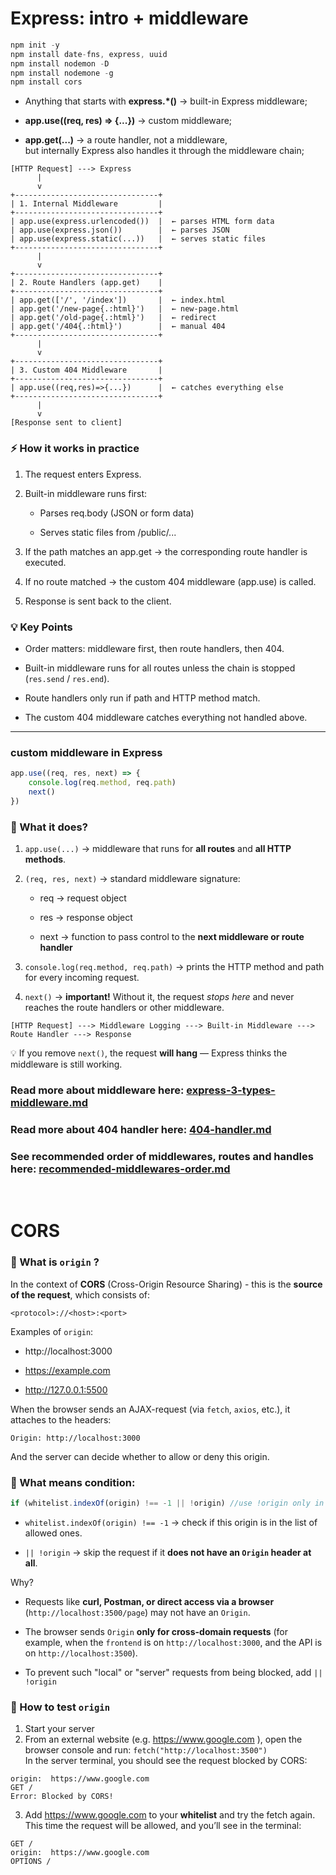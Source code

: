 # Express: intro + middleware

```js
npm init -y
npm install date-fns, express, uuid
npm install nodemon -D
npm install nodemone -g
npm install cors
```

- Anything that starts with **express.\*()** -> built-in Express middleware;

- **app.use((req, res) => {...})** -> custom middleware;

- **app.get(...)** -> a route handler, not a middleware,  
  but internally Express also handles it through the middleware chain;

```
[HTTP Request] ---> Express
      |
      v
+--------------------------------+
| 1. Internal Middleware         |
+--------------------------------+
| app.use(express.urlencoded())  |  ← parses HTML form data
| app.use(express.json())        |  ← parses JSON
| app.use(express.static(...))   |  ← serves static files
+--------------------------------+
      |
      v
+--------------------------------+
| 2. Route Handlers (app.get)    |
+--------------------------------+
| app.get(['/', '/index'])       |  ← index.html
| app.get('/new-page{.:html}')   |  ← new-page.html
| app.get('/old-page{.:html}')   |  ← redirect
| app.get('/404{.:html}')        |  ← manual 404
+--------------------------------+
      |
      v
+--------------------------------+
| 3. Custom 404 Middleware       |
+--------------------------------+
| app.use((req,res)=>{...})      |  ← catches everything else
+--------------------------------+
      |
      v
[Response sent to client]
```

### ⚡ How it works in practice

1. The request enters Express.

2. Built-in middleware runs first:

   - Parses req.body (JSON or form data)

   - Serves static files from /public/...

3. If the path matches an app.get → the corresponding route handler is executed.

4. If no route matched → the custom 404 middleware (app.use) is called.

5. Response is sent back to the client.

### 💡 Key Points

- Order matters: middleware first, then route handlers, then 404.

- Built-in middleware runs for all routes unless the chain is stopped (`res.send` / `res.end`).

- Route handlers only run if path and HTTP method match.

- The custom 404 middleware catches everything not handled above.

---

### **custom middleware in Express**

```js
app.use((req, res, next) => {
	console.log(req.method, req.path)
	next()
})
```

### 🔹 What it does?

1. `app.use(...)` → middleware that runs for **all routes** and **all HTTP methods**.

2. `(req, res, next)` → standard middleware signature:

   - req → request object

   - res → response object

   - next → function to pass control to the **next middleware or route handler**

3. `console.log(req.method, req.path)` → prints the HTTP method and path for every incoming request.

4. `next()` → **important!** Without it, the request _stops here_ and never reaches the route handlers or other middleware.

```
[HTTP Request] ---> Middleware Logging ---> Built-in Middleware ---> Route Handler ---> Response
```

💡 If you remove `next()`, the request **will hang** — Express thinks the middleware is still working.

### **Read more about middleware here: [express-3-types-middleware.md](express-3-types-middleware.md)**

### **Read more about 404 handler here: [404-handler.md](404-handler.md)**

### **See recommended order of middlewares, routes and handles here: [recommended-middlewares-order.md](recommended-middlewares-order.md)**

<br />

# CORS

### 🔹 What is `origin` ?

In the context of **CORS** (Cross-Origin Resource Sharing) - this is the **source of the request**, which consists of:

```
<protocol>://<host>:<port>
```

Examples of `origin`:

- http://localhost:3000

- https://example.com

- http://127.0.0.1:5500

When the browser sends an AJAX-request (via `fetch`, `axios`, etc.), it attaches to the headers:

```
Origin: http://localhost:3000
```

And the server can decide whether to allow or deny this origin.

### 🔹 What means condition:

```js
if (whitelist.indexOf(origin) !== -1 || !origin) //use !origin only in development mode
```

- `whitelist.indexOf(origin) !== -1` → check if this origin is in the list of allowed ones.

- `|| !origin` → skip the request if it **does not have an `Origin` header at all**.

Why?

- Requests like **curl, Postman, or direct access via a browser** (`http://localhost:3500/page`) may not have an `Origin`.

- The browser sends `Origin` **only for cross-domain requests** (for example, when the `frontend` is on `http://localhost:3000`, and the API is on `http://localhost:3500`).

- To prevent such "local" or "server" requests from being blocked, add `|| !origin`

### 🔹 How to test `origin`

1. Start your server
2. From an external website (e.g. https://www.google.com
   ), open the browser console and run: `fetch("http://localhost:3500")`  
   In the server terminal, you should see the request blocked by CORS:

```
origin:  https://www.google.com
GET /
Error: Blocked by CORS!
```

3. Add https://www.google.com
   to your **whitelist** and try the fetch again.  
   This time the request will be allowed, and you’ll see in the terminal:

```
GET /
origin:  https://www.google.com
OPTIONS /
```

